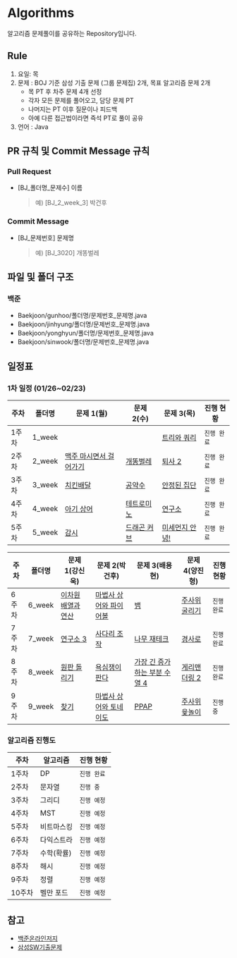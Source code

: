 # Algorithms
알고리즘 문제풀이를 공유하는 Repository입니다.

## Rule
1. 요일: 목
2. 문제 : BOJ 기준 삼성 기출 문제 (그룹 문제집) 2개, 목표 알고리즘 문제 2개
    - 목 PT 후 차주 문제 4개 선정
    - 각자 모든 문제를 풀어오고, 담당 문제 PT
    - 나머지는 PT 이후 질문이나 피드백
    - 아예 다른 접근법이라면 즉석 PT로 풀이 공유
3. 언어 : Java

## PR 규칙 및 Commit Message 규칙
### Pull Request
- [BJ_폴더명_문제수] 이름
    > 예) [BJ_2_week_3] 박건후

### Commit Message
- [BJ_문제번호] 문제명
    > 예) [BJ_3020] 개똥벌레

## 파일 및 폴더 구조
### 백준
- Baekjoon/gunhoo/폴더명/문제번호_문제명.java
- Baekjoon/jinhyung/폴더명/문제번호_문제명.java
- Baekjoon/yonghyun/폴더명/문제번호_문제명.java
- Baekjoon/sinwook/폴더명/문제번호_문제명.java

## 일정표

### 1차 일정 (01/26~02/23)
| **주차** | **폴더명** | **문제 1(월)**                                          | **문제 2(수)**                                           | **문제 3(목)**                                       | **진행 현황** |
|--------|---------|------------------------------------------------------|-------------------------------------------------------|---------------------------------------------------|-----------|
| 1주차    | 1_week  |                                                      |                                                       | [트리와 쿼리](https://www.acmicpc.net/problem/15681)   | `진행 완료`   |
| 2주차    | 2_week  | [맥주 마시면서 걸어가기](https://www.acmicpc.net/problem/9205) | [개똥벌레](https://www.acmicpc.net/problem/3020)          | [퇴사 2](https://www.acmicpc.net/problem/15486)     | `진행 완료`   |
| 3주차    | 3_week  | [치킨배달](https://www.acmicpc.net/problem/15686)        | [공약수](https://www.acmicpc.net/problem/2436)           | [안정된 집단](https://www.acmicpc.net/problem/2653)    | `진행 완료`   |
| 4주차    | 4_week  | [아기 상어](https://www.acmicpc.net/problem/16236)       | [테트로미노](https://www.acmicpc.net/problem/14500)        | [연구소](https://www.acmicpc.net/problem/14502)      | `진행 완료`   |
| 5주차    | 5_week  | [감시](https://www.acmicpc.net/problem/15683)          | [드래곤 커브](https://www.acmicpc.net/problem/15685)       | [미세먼지 안녕!](https://www.acmicpc.net/problem/17144) | `진행 완료`   |

| **주차** | **폴더명** | **문제 1(강신욱)**                                       | **문제 2(박건후)**                                         | **문제 3(배용현)**                                              | **문제 4(양진형)**                                    | **진행 현황** |
|--------|---------|-----------------------------------------------------|-------------------------------------------------------|------------------------------------------------------------|--------------------------------------------------|-----------|
| 6주차    | 6_week  | [이차원 배열과 연산](https://www.acmicpc.net/problem/17140) | [마법사 상어와 파이어볼](https://www.acmicpc.net/problem/20056) | [뱀](https://www.acmicpc.net/problem/3190)                  | [주사위 굴리기](https://www.acmicpc.net/problem/14499) | `진행 완료`   |
| 7주차    | 7_week  | [연구소 3](https://www.acmicpc.net/problem/17142)      | [사다리 조작](https://www.acmicpc.net/problem/15684)       | [나무 재테크](https://www.acmicpc.net/problem/16235)            | [경사로](https://www.acmicpc.net/problem/14890)     | `진행 완료`   |
| 8주차    | 8_week  | [원판 돌리기](https://www.acmicpc.net/problem/17822)     | [욕심쟁이 판다](https://www.acmicpc.net/problem/1937)       | [가장 긴 증가하는 부분 수열 4](https://www.acmicpc.net/problem/14002) | [게리맨더링 2](https://www.acmicpc.net/problem/17779) | `진행 완료`   |
| 9주차    | 9_week  | [찾기](https://www.acmicpc.net/problem/1786)          | [마법사 상어와 토네이도](https://www.acmicpc.net/problem/20057) | [PPAP](https://www.acmicpc.net/problem/16120)              | [주사위 윷놀이](https://www.acmicpc.net/problem/17825) | `진행 중`    |

### 알고리즘 진행도
| 주차   | 알고리즘   | 진행 현황   |
|------|--------|---------|
| 1주차  | DP     | `진행 완료` |
| 2주차  | 문자열    | `진행 중`  |
| 3주차  | 그리디    | `진행 예정` |
| 4주차  | MST    | `진행 예정` |
| 5주차  | 비트마스킹  | `진행 예정` |
| 6주차  | 다익스트라  | `진행 예정` |
| 7주차  | 수학(확률) | `진행 예정` |
| 8주차  | 해시     | `진행 예정` |
| 9주차  | 정렬     | `진행 예정` |
| 10주차 | 벨만 포드  | `진행 예정` |


## 참고
- [백준온라인저지](https://www.acmicpc.net/)
- [삼성SW기출문제](https://www.acmicpc.net/group/workbook/view/16664/53490)

